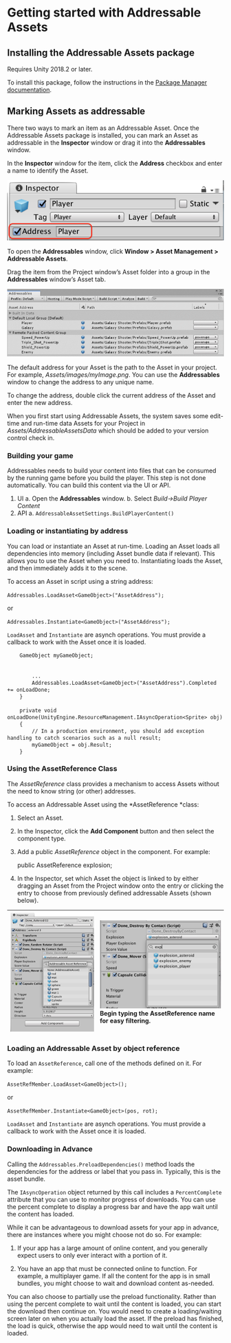 # Getting started with Addressable Assets

## Installing the Addressable Assets package

Requires Unity 2018.2 or later.

To install this package, follow the instructions in the [Package Manager documentation](https://docs.unity3d.com/Packages/com.unity.package-manager-ui@1.7/manual/index.html).

## Marking Assets as addressable

There two ways to mark an item as an Addressable Asset. Once the Addressable Assets package is installed, you can mark an Asset as addressable in the __Inspector__ window or drag it into the __Addressables__ window.

In the __Inspector__ window for the item, click the __Address__ checkbox and enter a name to identify the Asset.

![](images/inspectorcheckbox.png)

To open the **Addressables** window, click __Window &gt; Asset Management &gt; Addressable Assets__.

Drag the item from the Project window’s Asset folder into a group in the __Addressables__ window’s Asset tab.

![](images/addressableswindow.png)

The default address for your Asset is the path to the Asset in your project. For example, *Assets/images/myImage.png*. You can use the **Addressables** window to change the address to any unique name.

To change the address, double click the current address of the Asset and enter the new address.

When you first start using Addressable Assets, the system saves some edit-time and run-time data Assets for your Project in *Assets/AddressableAssetsData* which should be added to your version control check in.

### Building your game
Addressables needs to build your content into files that can be consumed by the running game before you build the player.  This step is not done automatically.  You can build this content via the UI or API.
1. UI
a. Open the __Addressables__ window.
b. Select _Build->Build Player Content_
2. API
a. `AddressableAssetSettings.BuildPlayerContent()`

### Loading or instantiating by address

You can load or instantiate an Asset at run-time. Loading an Asset loads all dependencies into memory (including Asset bundle data if relevant). This allows you to use the Asset when you need to. Instantiating loads the Asset, and then immediately adds it to the scene.

To access an Asset in script using a string address:

`Addressables.LoadAsset<GameObject>("AssetAddress");`

or

`Addressables.Instantiate<GameObject>("AssetAddress");`

`LoadAsset` and `Instantiate` are asynch operations. You must provide a callback to work with the Asset once it is loaded. 

```
    GameObject myGameObject;
    
    
        ...
        Addressables.LoadAsset<GameObject>("AssetAddress").Completed += onLoadDone;
    }

    private void onLoadDone(UnityEngine.ResourceManagement.IAsyncOperation<Sprite> obj)
    {
        // In a production environment, you should add exception handling to catch scenarios such as a null result;
        myGameObject = obj.Result;
    }
```

### Using the AssetReference Class

The *AssetReference* class provides a mechanism to access Assets without the need to know string (or other) addresses.

To access an Addressable Asset using the *AssetReference *class:

1. Select an Asset.
2. In the Inspector, click the __Add Component__ button and then select the component type.
3. Add a public *AssetReference* object in the component.  For example:

    public AssetReference explosion;

4. In the Inspector, set which Asset the object is linked to by either dragging an Asset from the Project window onto the entry or clicking the entry to choose from previously defined addressable Assets (shown below).

| ![](images/Inspectorreferenceselection1.png) | ![](images/Inspectorreferenceselection2.png) <br/>Begin typing the AssetReference name for easy filtering.  |
|:---|:---|

### Loading an Addressable Asset by object reference

To load an `AssetReference`, call one of the methods defined on it. For example:

`AssetRefMember.LoadAsset<GameObject>();`

or

`AssetRefMember.Instantiate<GameObject>(pos, rot);`

`LoadAsset` and `Instantiate` are asynch operations. You must provide a callback to work with the Asset once it is loaded. 

### Downloading in Advance

Calling the `Addressables.PreloadDependencies()` method loads the dependencies for the address or label that you pass in. Typically, this is the asset bundle.

The `IAsyncOperation` object returned by this call includes a `PercentComplete` attribute that you can use to monitor progress of downloads. You can use the percent complete to display a progress bar and have the app wait until the content has loaded.

While it can be advantageous to download assets for your app in advance, there are instances where you might choose not do so. For example:

1. If your app has a large amount of online content, and you generally expect users to only ever interact with a portion of it.

2. You have an app that must be connected online to function. For example, a multiplayer game. If all the content for the app is in small bundles, you might choose to wait and download content as-needed.

You can also choose to partially use the preload functionality. Rather than using the percent complete to wait until the content is loaded, you can start the download then continue on. You would need to create a loading/waiting screen later on when you actually load the asset. If the preload has finished, the load is quick, otherwise the app would need to wait until the content is loaded.
